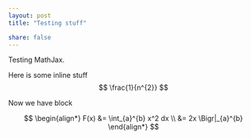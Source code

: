 ```yaml
---
layout: post
title: "Testing stuff"

share: false
---
```


<!-- Well, I finally got around to it. After months of procrastinating here I am writing my first post on my freshly minted blog. -->

Testing MathJax.

Here is some inline stuff $$ \frac{1}{n^{2}}  $$

Now we have block

$$
\begin{align*} 
F(x) &= \int_{a}^{b} x^2 dx \\
&= 2x \Bigr|_{a}^{b}
\end{align*}
$$

